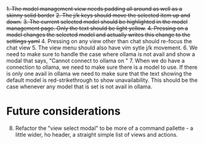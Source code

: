 ~~1. The model management view needs padding all around as well as a skinny solid border~~
~~2. The j/k keys should move the selected item up and down.~~
~~3. The current selected model should be highlighted in the model management page. Only the text should be light yellow.~~
~~4. Pressing <enter> on a model changes the selected model and actually writes this change to the settings yaml~~
4. Pressing <esc> on any view other than chat should re-focus the chat view
5. The view menu should also have vim sytle j/k movement.
6. We need to make sure to handle the case where ollama is not avail and show a modal that says, "Cannot connect to ollama on <configured url>"
7. When we do have a connection to ollama, we need to make sure there is a model to use. If there is only one avail in ollama we need to make sure that the text showing the default model is red-strikethrough to show unavailability. This should be the case whenever any model that is set is not avail in ollama.

# Future considerations
8. Refactor the "view select modal" to be more of a command pallette - a little wider, ho header, a straight simple list of views and actions.